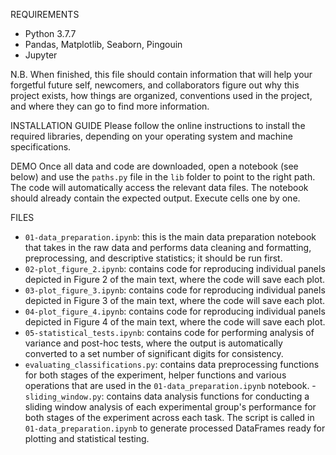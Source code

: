 REQUIREMENTS
- Python 3.7.7
- Pandas, Matplotlib, Seaborn, Pingouin 
- Jupyter

N.B. When finished, this file should contain information that will help your forgetful future self, newcomers, and collaborators figure out why this project exists, how things are organized, conventions used in the project, and where they can go to find more information.

INSTALLATION GUIDE
Please follow the online instructions to install the required libraries, depending on your operating system and machine specifications. 

DEMO
Once all data and code are downloaded, open a notebook (see below) and use the `paths.py` file in the `lib` folder to point to the right path. The code will automatically access the relevant data files. The notebook should already contain the expected output. Execute cells one by one. 

FILES 
- `01-data_preparation.ipynb`: this is the main data preparation notebook that takes in the raw data and performs data cleaning and formatting, preprocessing, and descriptive statistics; it should be run first. 
- `02-plot_figure_2.ipynb`: contains code for reproducing individual panels depicted in Figure 2 of the main text, where the code will save each plot. 
- `03-plot_figure_3.ipynb`: contains code for reproducing individual panels depicted in Figure 3 of the main text, where the code will save each plot. 
- `04-plot_figure_4.ipynb`: contains code for reproducing individual panels depicted in Figure 4 of the main text, where the code will save each plot. 
- `05-statistical_tests.ipynb`: contains code for performing analysis of variance and post-hoc tests, where the output is automatically converted to a set number of significant digits for consistency. 
- `evaluating_classifications.py`: contains data preprocessing functions for both stages of the experiment, helper functions and various operations that are used in the `01-data_preparation.ipynb` notebook. 
-`sliding_window.py`: contains data analysis functions for conducting a sliding window analysis of each experimental group's performance for both stages of the experiment across each task. The script is called in `01-data_preparation.ipynb` to generate processed DataFrames ready for plotting and statistical testing. 
